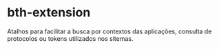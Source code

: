 # bth-extension
Atalhos para facilitar a busca por contextos das aplicações, consulta de protocolos ou tokens utilizados nos sitemas.
